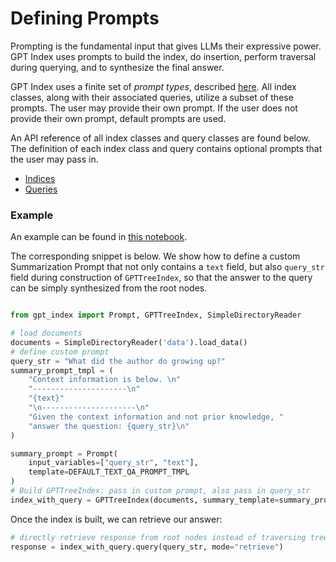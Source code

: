 # Defining Prompts

Prompting is the fundamental input that gives LLMs their expressive power. GPT Index uses prompts to build the index, do insertion, 
perform traversal during querying, and to synthesize the final answer.

GPT Index uses a finite set of *prompt types*, described [here](/reference/prompts.rst). 
All index classes, along with their associated queries, utilize a subset of these prompts. The user may provide their own prompt.
If the user does not provide their own prompt, default prompts are used.

An API reference of all index classes and query classes are found below. The definition of each index class and query
contains optional prompts that the user may pass in.
- [Indices](/reference/indices.rst)
- [Queries](/reference/query.rst)


### Example

An example can be found in [this notebook](https://github.com/jerryjliu/gpt_index/blob/main/examples/paul_graham_essay/TestEssay.ipynb).

The corresponding snippet is below. We show how to define a custom Summarization Prompt that not only
contains a `text` field, but also `query_str` field during construction of `GPTTreeIndex`, so that 
the answer to the query can be simply synthesized from the root nodes.

```python

from gpt_index import Prompt, GPTTreeIndex, SimpleDirectoryReader

# load documents
documents = SimpleDirectoryReader('data').load_data()
# define custom prompt
query_str = "What did the author do growing up?"
summary_prompt_tmpl = (
    "Context information is below. \n"
    "---------------------\n"
    "{text}"
    "\n---------------------\n"
    "Given the context information and not prior knowledge, "
    "answer the question: {query_str}\n"
)

summary_prompt = Prompt(
    input_variables=["query_str", "text"],
    template=DEFAULT_TEXT_QA_PROMPT_TMPL
)
# Build GPTTreeIndex: pass in custom prompt, also pass in query_str
index_with_query = GPTTreeIndex(documents, summary_template=summary_prompt, query_str=query_str)

```

Once the index is built, we can retrieve our answer:
```python
# directly retrieve response from root nodes instead of traversing tree
response = index_with_query.query(query_str, mode="retrieve")
```
